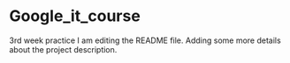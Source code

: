# Google_it_course
3rd week practice
I am editing the README file. Adding some more details about the project description.
